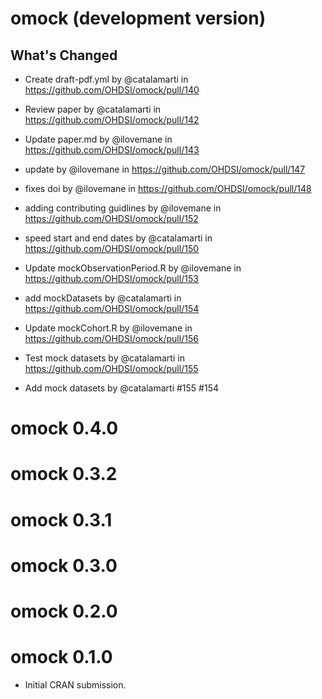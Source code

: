 # omock (development version)

## What's Changed
* Create draft-pdf.yml by @catalamarti in https://github.com/OHDSI/omock/pull/140
* Review paper by @catalamarti in https://github.com/OHDSI/omock/pull/142
* Update paper.md by @ilovemane in https://github.com/OHDSI/omock/pull/143
* update by @ilovemane in https://github.com/OHDSI/omock/pull/147
* fixes doi by @ilovemane in https://github.com/OHDSI/omock/pull/148
* adding contributing guidlines by @ilovemane in https://github.com/OHDSI/omock/pull/152
* speed start and end dates by @catalamarti in https://github.com/OHDSI/omock/pull/150
* Update mockObservationPeriod.R by @ilovemane in https://github.com/OHDSI/omock/pull/153
* add mockDatasets by @catalamarti in https://github.com/OHDSI/omock/pull/154
* Update mockCohort.R by @ilovemane in https://github.com/OHDSI/omock/pull/156
* Test mock datasets by @catalamarti in https://github.com/OHDSI/omock/pull/155

* Add mock datasets by @catalamarti #155 #154

# omock 0.4.0

# omock 0.3.2

# omock 0.3.1

# omock 0.3.0

# omock 0.2.0

# omock 0.1.0

* Initial CRAN submission.
